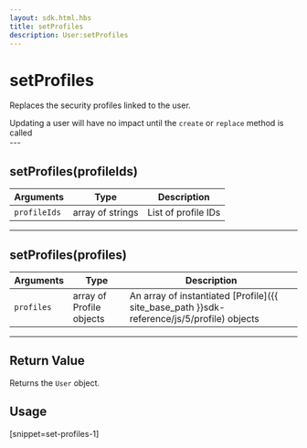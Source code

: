 ```yaml
---
layout: sdk.html.hbs
title: setProfiles
description: User:setProfiles
---
```

  

# setProfiles
Replaces the security profiles linked to the user.

<div class="alert alert-info">
Updating a user will have no impact until the <code>create</code> or <code>replace</code> method is called
</div>
---

## setProfiles(profileIds)
| Arguments | Type | Description |
|---------------|---------|----------------------------------------|
| ``profileIds`` | array of strings | List of profile IDs |

---

## setProfiles(profiles)

| Arguments | Type | Description |
|---------------|---------|----------------------------------------|
| ``profiles`` | array of Profile objects | An array of instantiated [Profile]({{ site_base_path }}sdk-reference/js/5/profile) objects |

---

## Return Value

Returns the `User` object.

## Usage

[snippet=set-profiles-1]
